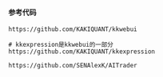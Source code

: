 #### 参考代码
```code
https://github.com/KAKIQUANT/kkwebui
```

```code
# kkexpression是kkwebui的一部分
https://github.com/KAKIQUANT/kkexpression
```

```code
https://github.com/SENAlexK/AITrader
```
